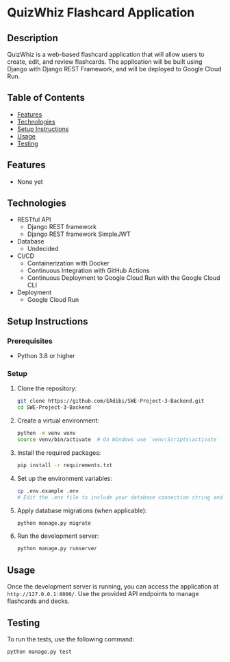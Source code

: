 # QuizWhiz Flashcard Application


## Description

QuizWhiz is a web-based flashcard application that will allow users to create, edit, and review flashcards. The application will be built using Django with Django REST Framework, and will be deployed to Google Cloud Run.

## Table of Contents

- [Features](#features)
- [Technologies](#technologies)
- [Setup Instructions](#setup-instructions)
- [Usage](#usage)
- [Testing](#testing)


## Features

- None yet

## Technologies

- RESTful API
  - Django REST framework
  - Django REST framework SimpleJWT
- Database
  - Undecided
- CI/CD
  - Containerization with Docker
  - Continuous Integration with GitHub Actions
  - Continuous Deployment to Google Cloud Run with the Google Cloud CLI
- Deployment
  - Google Cloud Run

## Setup Instructions

### Prerequisites

- Python 3.8 or higher

### Setup

1. Clone the repository:
    ```sh
    git clone https://github.com/EAdibi/SWE-Project-3-Backend.git
    cd SWE-Project-3-Backend
    ```

2. Create a virtual environment:
    ```sh
    python -m venv venv
    source venv/bin/activate  # On Windows use `venv\Scripts\activate`
    ```

3. Install the required packages:
    ```sh
    pip install -r requirements.txt
    ```

4. Set up the environment variables:
    ```sh
    cp .env.example .env
    # Edit the .env file to include your database connection string and other settings
    ```

5. Apply database migrations (when applicable):
    ```sh
    python manage.py migrate
    ```

6. Run the development server:
    ```sh
    python manage.py runserver
    ```

## Usage

Once the development server is running, you can access the application at `http://127.0.0.1:8000/`. Use the provided API endpoints to manage flashcards and decks.

## Testing

To run the tests, use the following command:
```sh
python manage.py test
```
